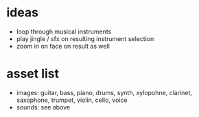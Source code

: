 # ideas

* loop through musical instruments
* play jingle / sfx on resulting instrument selection
* zoom in on face on result as well

# asset list

* images: guitar, bass, piano, drums, synth, xylopohne, clarinet, saxophone, trumpet, violin, cello, voice
* sounds: see above
